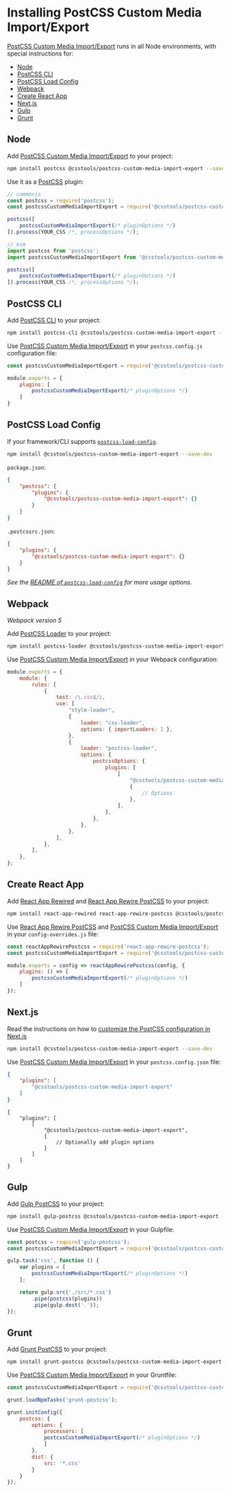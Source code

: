 # Installing PostCSS Custom Media Import/Export

[PostCSS Custom Media Import/Export] runs in all Node environments, with special instructions for:

- [Node](#node)
- [PostCSS CLI](#postcss-cli)
- [PostCSS Load Config](#postcss-load-config)
- [Webpack](#webpack)
- [Create React App](#create-react-app)
- [Next.js](#nextjs)
- [Gulp](#gulp)
- [Grunt](#grunt)

## Node

Add [PostCSS Custom Media Import/Export] to your project:

```bash
npm install postcss @csstools/postcss-custom-media-import-export --save-dev
```

Use it as a [PostCSS] plugin:

```js
// commonjs
const postcss = require('postcss');
const postcssCustomMediaImportExport = require('@csstools/postcss-custom-media-import-export');

postcss([
	postcssCustomMediaImportExport(/* pluginOptions */)
]).process(YOUR_CSS /*, processOptions */);
```

```js
// esm
import postcss from 'postcss';
import postcssCustomMediaImportExport from '@csstools/postcss-custom-media-import-export';

postcss([
	postcssCustomMediaImportExport(/* pluginOptions */)
]).process(YOUR_CSS /*, processOptions */);
```

## PostCSS CLI

Add [PostCSS CLI] to your project:

```bash
npm install postcss-cli @csstools/postcss-custom-media-import-export --save-dev
```

Use [PostCSS Custom Media Import/Export] in your `postcss.config.js` configuration file:

```js
const postcssCustomMediaImportExport = require('@csstools/postcss-custom-media-import-export');

module.exports = {
	plugins: [
		postcssCustomMediaImportExport(/* pluginOptions */)
	]
}
```

## PostCSS Load Config

If your framework/CLI supports [`postcss-load-config`](https://github.com/postcss/postcss-load-config).

```bash
npm install @csstools/postcss-custom-media-import-export --save-dev
```

`package.json`:

```json
{
	"postcss": {
		"plugins": {
			"@csstools/postcss-custom-media-import-export": {}
		}
	}
}
```

`.postcssrc.json`:

```json
{
	"plugins": {
		"@csstools/postcss-custom-media-import-export": {}
	}
}
```

_See the [README of `postcss-load-config`](https://github.com/postcss/postcss-load-config#usage) for more usage options._

## Webpack

_Webpack version 5_

Add [PostCSS Loader] to your project:

```bash
npm install postcss-loader @csstools/postcss-custom-media-import-export --save-dev
```

Use [PostCSS Custom Media Import/Export] in your Webpack configuration:

```js
module.exports = {
	module: {
		rules: [
			{
				test: /\.css$/i,
				use: [
					"style-loader",
					{
						loader: "css-loader",
						options: { importLoaders: 1 },
					},
					{
						loader: "postcss-loader",
						options: {
							postcssOptions: {
								plugins: [
									[
										"@csstools/postcss-custom-media-import-export",
										{
											// Options
										},
									],
								],
							},
						},
					},
				],
			},
		],
	},
};
```

## Create React App

Add [React App Rewired] and [React App Rewire PostCSS] to your project:

```bash
npm install react-app-rewired react-app-rewire-postcss @csstools/postcss-custom-media-import-export --save-dev
```

Use [React App Rewire PostCSS] and [PostCSS Custom Media Import/Export] in your
`config-overrides.js` file:

```js
const reactAppRewirePostcss = require('react-app-rewire-postcss');
const postcssCustomMediaImportExport = require('@csstools/postcss-custom-media-import-export');

module.exports = config => reactAppRewirePostcss(config, {
	plugins: () => [
		postcssCustomMediaImportExport(/* pluginOptions */)
	]
});
```

## Next.js

Read the instructions on how to [customize the PostCSS configuration in Next.js](https://nextjs.org/docs/advanced-features/customizing-postcss-config)

```bash
npm install @csstools/postcss-custom-media-import-export --save-dev
```

Use [PostCSS Custom Media Import/Export] in your `postcss.config.json` file:

```json
{
	"plugins": [
		"@csstools/postcss-custom-media-import-export"
	]
}
```

```json5
{
	"plugins": [
		[
			"@csstools/postcss-custom-media-import-export",
			{
				// Optionally add plugin options
			}
		]
	]
}
```

## Gulp

Add [Gulp PostCSS] to your project:

```bash
npm install gulp-postcss @csstools/postcss-custom-media-import-export --save-dev
```

Use [PostCSS Custom Media Import/Export] in your Gulpfile:

```js
const postcss = require('gulp-postcss');
const postcssCustomMediaImportExport = require('@csstools/postcss-custom-media-import-export');

gulp.task('css', function () {
	var plugins = [
		postcssCustomMediaImportExport(/* pluginOptions */)
	];

	return gulp.src('./src/*.css')
		.pipe(postcss(plugins))
		.pipe(gulp.dest('.'));
});
```

## Grunt

Add [Grunt PostCSS] to your project:

```bash
npm install grunt-postcss @csstools/postcss-custom-media-import-export --save-dev
```

Use [PostCSS Custom Media Import/Export] in your Gruntfile:

```js
const postcssCustomMediaImportExport = require('@csstools/postcss-custom-media-import-export');

grunt.loadNpmTasks('grunt-postcss');

grunt.initConfig({
	postcss: {
		options: {
			processors: [
			postcssCustomMediaImportExport(/* pluginOptions */)
			]
		},
		dist: {
			src: '*.css'
		}
	}
});
```

[Gulp PostCSS]: https://github.com/postcss/gulp-postcss
[Grunt PostCSS]: https://github.com/nDmitry/grunt-postcss
[PostCSS]: https://github.com/postcss/postcss
[PostCSS CLI]: https://github.com/postcss/postcss-cli
[PostCSS Loader]: https://github.com/postcss/postcss-loader
[PostCSS Custom Media Import/Export]: https://github.com/csstools/postcss-plugins/tree/main/plugins/postcss-custom-media-import-export
[React App Rewire PostCSS]: https://github.com/csstools/react-app-rewire-postcss
[React App Rewired]: https://github.com/timarney/react-app-rewired
[Next.js]: https://nextjs.org
